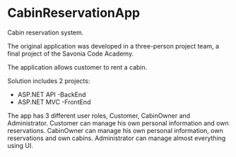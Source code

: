 # CabinReservationApp
Cabin reservation system.

The original application was developed in a three-person project team, a final project of the Savonia Code Academy.

The application allows customer to rent a cabin. 

Solution includes 2 projects:
- ASP.NET API -BackEnd 
- ASP.NET MVC -FrontEnd

The app has 3 different user roles, Customer, CabinOwner and Administrator.
Customer can manage his own personal information and own reservations.
CabinOwner can manage his own personal information, own reservations and own cabins.
Administrator can manage almost everything using UI.
